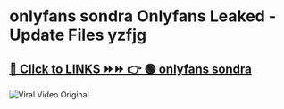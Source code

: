 
 # onlyfans sondra Onlyfans Leaked - Update Files yzfjg

## <h2><a href="https://clipsfans.com/onlyfans_sondra&ref=git">🔗 Click to LINKS ⏩⏩ 👉 🟢 onlyfans sondra </a></h2>

<a href="https://clipsfans.com/onlyfans_sondra&ref=git" rel="nofollow" data-target="animated-image.originalLink"><img src="https://i.ibb.co.com/xMMVF88/686577567.gif" alt="Viral Video Original" style="max-width: 100%; display: inline-block;" data-target="animated-image.originalImage"></a>

